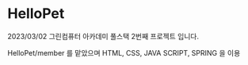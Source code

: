 # HelloPet


2023/03/02 그린컴퓨터 아카데미 풀스택 2번째 프로젝트 입니다.

HelloPet/member 를 맡았으며 HTML, CSS, JAVA SCRIPT, SPRING 을 이용
